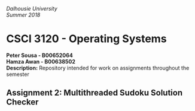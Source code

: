  *Dalhousie University*\
 *Summer 2018*
# CSCI 3120 - Operating Systems
 **Peter Sousa -  B00652064**\
 **Hamza Awan - B00638502**\
**Description:** Repository intended for work on assignments throughout the semester

## Assignment 2: Multithreaded Sudoku Solution Checker

